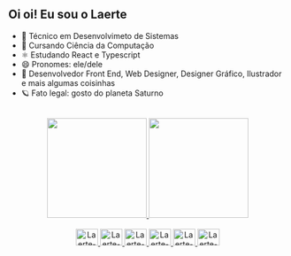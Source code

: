 ## Oi oi! Eu sou o Laerte


- 🔭 Técnico em Desenvolvimeto de Sistemas
- 🧐 Cursando Ciência da Computação
- ⚛ Estudando React e Typescript
- 😄 Pronomes: ele/dele
- 🎨 Desenvolvedor Front End, Web Designer, Designer Gráfico, Ilustrador e mais algumas coisinhas
- 🪐 Fato legal: gosto do planeta Saturno

<br>
 
<div align="center">
	<a href="https://github.com/Laquinui">
	<img height="180em" src="https://github-readme-stats.vercel.app/api?username=Laquinui&show_icons=true&theme=jolly&include_all_commits=true&count_private=true"/>
	<img height="180em" src="https://github-readme-stats.vercel.app/api/top-langs/?username=Laquinui&layout=compact&langs_count=7&theme=jolly"/>
</div>
	
<br>
	
<div align="center">
	<img alt="Laerte-HTML" height="30" width="40" src="https://cdn.jsdelivr.net/gh/devicons/devicon/icons/html5/html5-plain.svg" />
	<img alt="Laerte-CSS" height="30" width="40" src="https://cdn.jsdelivr.net/gh/devicons/devicon/icons/css3/css3-plain.svg" />    
	<img alt="Laerte-JS" height="30" width="40" src="https://cdn.jsdelivr.net/gh/devicons/devicon/icons/javascript/javascript-original.svg" />
	<img alt="Laerte-REACT" height="30" width="40" src="https://cdn.jsdelivr.net/gh/devicons/devicon/icons/react/react-original.svg" />
	<img alt="Laerte-TS" height="30" width="40" src="https://cdn.jsdelivr.net/gh/devicons/devicon/icons/typescript/typescript-original.svg" />
	<img alt="Laerte-FIGMA" height="30" width="40" src="https://cdn.jsdelivr.net/gh/devicons/devicon/icons/figma/figma-original.svg" />
</div>

